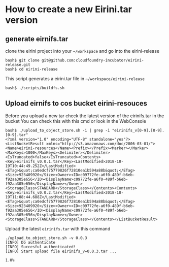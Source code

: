 # How to create a new Eirini.tar version

## generate eirnifs.tar

clone the eirini project into your `~/workspace` and go into the eirini-release

```shell
bash$ git clone git@github.com:cloudfoundry-incubator/eirini-release.git
bash$ cd eirini-release
```
This script generates a eirini.tar file in `~/workspace/eirini-release`

```shell
bash$ ./scripts/buildfs.sh
```

## Upload eirnifs to cos bucket eirini-resouces

Before you upload a new tar check the latest version of the eirinifs.tar in the bucket
You can check this with this cmd or look in the WebConsole
```shell
bash$ ./upload_to_object_store.sh -i | grep -i "eirinifs_v[0-9].[0-9].[0-9].tar"
<?xml version="1.0" encoding="UTF-8" standalone="yes"?><ListBucketResult xmlns="http://s3.amazonaws.com/doc/2006-03-01/"><Name>eirini-resources</Name><Prefix></Prefix><Marker></Marker><MaxKeys>1000</MaxKeys><Delimiter></Delimiter><IsTruncated>false</IsTruncated><Contents><Key>eirinifs_v0.0.1.tar</Key><LastModified>2018-10-19T10:44:49.252Z</LastModified><ETag>&quot;ca0edcf75779826f72810ea1b594a88b&quot;</ETag><Size>923409920</Size><Owner><ID>c09772fe-a6f0-489f-b6eb-f92aa305e656</ID><DisplayName>c09772fe-a6f0-489f-b6eb-f92aa305e656</DisplayName></Owner><StorageClass>STANDARD</StorageClass></Contents><Contents><Key>eirinifs_v0.0.2.tar</Key><LastModified>2018-10-19T11:08:44.688Z</LastModified><ETag>&quot;ca0edcf75779826f72810ea1b594a88b&quot;</ETag><Size>923409920</Size><Owner><ID>c09772fe-a6f0-489f-b6eb-f92aa305e656</ID><DisplayName>c09772fe-a6f0-489f-b6eb-f92aa305e656</DisplayName></Owner><StorageClass>STANDARD</StorageClass></Contents></ListBucketResult>

```

Upload the latest `eirinifs.tar` with this command
```shell
./upload_to_object_store.sh -v 0.0.3
[INFO] Do authenticate
[INFO] Succesful authenticated!
[INFO] Start upload file eirinifs_v=0.0.3.tar ...
                                                                           1.0%
```
